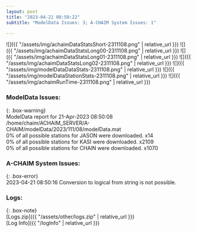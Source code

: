 ```yaml
---
layout: post
title: "2023-04-21 08:50:22"
subtitle: "ModelData Issues: 3; A-CHAIM System Issues: 1"

---
```


![]({{ "/assets/img/achaimDataStatsShort-2311108.png" | relative_url }})
![]({{ "/assets/img/achaimDataStatsLong00-2311108.png" | relative_url }})
![]({{ "/assets/img/achaimDataStatsLong01-2311108.png" | relative_url }})
![]({{ "/assets/img/achaimDataStatsLong02-2311108.png" | relative_url }})
![]({{ "/assets/img/modelDataDataStats-2311108.png" | relative_url }})
![]({{ "/assets/img/modelDataStationStats-2311108.png" | relative_url }})
![]({{ "/assets/img/achaimRunTime-2311108.png" | relative_url }})


### ModelData Issues:  
  
{: .box-warning}  
 ModelData report for 21-Apr-2023 08:50:08   
 /home/chaim/ACHAIM_SERVER/A-CHAIM/modelData/2023/111/08/modelData.mat   
 0% of all possible stations for JASON were downloaded. x14   
 0% of all possible stations for KASI were downloaded. x2109   
 0% of all possible stations for CHAIN were downloaded. x1070   
  
### A-CHAIM System Issues:  
  
{: .box-error}  
2023-04-21 08:50:16 Conversion to logical from string is not possible.  

### Logs:  
  
{: .box-note}  
[Logs.zip]({{ "/assets/other/logs.zip" | relative_url }})  
[Log Info]({{ "/logInfo" | relative_url }})  
